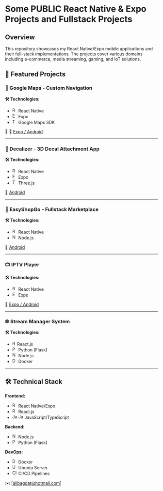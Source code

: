 # Some PUBLIC React Native & Expo Projects and Fullstack Projects

## Overview
This repository showcases my React Native/Expo mobile applications and their full-stack implementations. The projects cover various domains including e-commerce, media streaming, gaming, and IoT solutions.

## 🚀 Featured Projects

### 📱 Google Maps - Custom Navigation 
**🛠️ Technologies:**  
- <img src="https://img.icons8.com/color/48/000000/react-native.png" width="16" height="16" alt="React Native"/> React Native  
- <img src="https://img.icons8.com/color/48/000000/expo.png" width="16" height="16" alt="Expo"/> Expo  
- <img src="https://upload.wikimedia.org/wikipedia/commons/3/39/Google_Maps_icon_%282015-2020%29.svg" width="16" height="16" alt="Three.js"/> Google Maps SDK

🔗 🔗 [Expo / Android](https://expo.dev/accounts/alibagdat/projects/route-tester/builds/b259efa7-9aa4-4fe1-9edc-3c50820269fd)

---

### 📱 Decalizer - 3D Decal Attachment App
**🛠️ Technologies:**  
- <img src="https://img.icons8.com/color/48/000000/react-native.png" width="16" height="16" alt="React Native"/> React Native  
- <img src="https://img.icons8.com/color/48/000000/expo.png" width="16" height="16" alt="Expo"/> Expo  
- <img src="https://canada1.discourse-cdn.com/flex035/uploads/threejs/original/2X/e/e4f86d2200d2d35c30f7b1494e96b9595ebc2751.png" width="16" height="16" alt="Three.js"/> Three.js  

🔗 [Android](https://play.google.com/store/apps/details?id=net.ioxtech.decalizer)

---

### 🛒 EasyShopGo - Fullstack Marketplace
**🛠️ Technologies:**  
- <img src="https://img.icons8.com/color/48/000000/react-native.png" width="16" height="16" alt="React Native"/> React Native  
- <img src="https://img.icons8.com/color/48/000000/nodejs.png" width="16" height="16" alt="Node.js"/> Node.js  

🔗 [Android](https://play.google.com/store/apps/details?id=de.ioxtech.easyshopgo)

---

### 📺 IPTV Player
**🛠️ Technologies:**  
- <img src="https://img.icons8.com/color/48/000000/react-native.png" width="16" height="16" alt="React Native"/> React Native  
- <img src="https://img.icons8.com/color/48/000000/expo.png" width="16" height="16" alt="Expo"/> Expo  

🔗 [Expo / Android](https://expo.dev/accounts/alibagdat/projects/sparkytv/builds/ab503ade-7bfd-44a7-b340-6bd056e7dae4)

---

### 🌐 Stream Manager System
**🛠️ Technologies:**  
- <img src="https://cdn.worldvectorlogo.com/logos/react-1.svg" width="16" height="16" alt="React"/>React.js  
- <img src="https://img.icons8.com/color/48/000000/python.png" width="16" height="16" alt="Python"/> Python (Flask)  
- <img src="https://img.icons8.com/color/48/000000/nodejs.png" width="16" height="16" alt="Node.js"/> Node.js  
- <img src="https://img.icons8.com/color/48/000000/docker.png" width="16" height="16" alt="Docker"/> Docker  

---

## 🛠️ Technical Stack

**Frontend:**  
- <img src="https://img.icons8.com/color/48/000000/react-native.png" width="16" height="16" alt="React Native"/> React Native/Expo  
- <img src="https://cdn.worldvectorlogo.com/logos/react-1.svg" width="16" height="16" alt="React"/> React.js  
- <img src="https://img.icons8.com/color/48/000000/javascript.png" width="16" height="16" alt="JavaScript"/> <img src="https://img.icons8.com/color/48/000000/typescript.png" width="16" height="16" alt="JavaScript"/> JavaScript/TypeScript  

**Backend:**  
- <img src="https://img.icons8.com/color/48/000000/nodejs.png" width="16" height="16" alt="Node.js"/> Node.js  
- <img src="https://img.icons8.com/color/48/000000/python.png" width="16" height="16" alt="Python"/> Python (Flask)  

**DevOps:**  
- <img src="https://img.icons8.com/color/48/000000/docker.png" width="16" height="16" alt="Docker"/> Docker  
- <img src="https://img.icons8.com/color/48/000000/ubuntu.png" width="16" height="16" alt="Ubuntu"/> Ubuntu Server  
- <img src="https://img.icons8.com/color/48/000000/continuous-integration.png" width="16" height="16" alt="CI/CD"/> CI/CD Pipelines  


✉️ [alibagdat@hotmail.com]  

